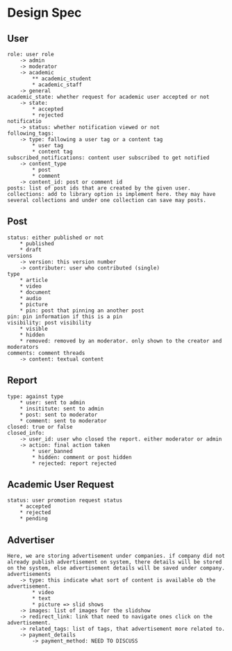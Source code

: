 # Design Spec
## User
    role: user role
        -> admin
        -> moderator
        -> academic
            ** academic_student
            * academic_staff
        -> general
    academic_state: whether request for academic user accepted or not
        -> state: 
            * accepted
            * rejected
    notificatio
        -> status: whether notification viewed or not
    following_tags:
        -> type: fallowing a user tag or a content tag
            * user tag
            * content tag
    subscribed_notifications: content user subscribed to get notified
        -> content_type
            * post
            * comment
        -> content_id: post or comment id
    posts: list of post ids that are created by the given user.
    collections: add to library option is implement here. they may have several collections and under one collection can save may posts.

## Post
    status: either published or not
        * published
        * draft
    versions
        -> version: this version number
        -> contributer: user who contributed (single)
    type
        * article
        * video
        * document
        * audio
        * picture
        * pin: post that pinning an another post
    pin: pin information if this is a pin
    visibility: post visibility
        * visible
        * hidden
        * removed: removed by an moderator. only shown to the creator and moderators
    comments: comment threads
        -> content: textual content

## Report
    type: against type
        * user: sent to admin
        * insititute: sent to admin
        * post: sent to moderator
        * comment: sent to moderator
    closed: true or false
    closed_info: 
        -> user_id: user who closed the report. either moderator or admin
        -> action: final action taken
            * user_banned
            * hidden: comment or post hidden
            * rejected: report rejected

## Academic User Request
    status: user promotion request status
        * accepted
        * rejected
        * pending

## Advertiser
    Here, we are storing advertisement under companies. if company did not already publish advertisement on system, there details will be stored on the system, else advertisement details will be saved under company. 
    advertisements
        -> type: this indicate what sort of content is available ob the advertisement.
            * video
            * text
            * picture => slid shows
        -> images: list of images for the slidshow
        -> redirect_link: link that need to navigate ones click on the advertisement.
        -> related_tags: list of tags, that advertisement more related to.
        -> payment_details
            -> payment_method: NEED TO DISCUSS
